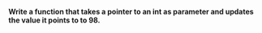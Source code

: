 **Write a function that takes a pointer to an int as parameter and updates the value it points to to 98.**
